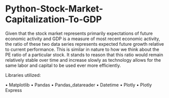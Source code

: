 # Python-Stock-Market-Capitalization-To-GDP

Given that the stock market represents primarily expectations of future economic activity and GDP is a measure of most recent economic activity, the ratio of these two data series represents expected future growth relative to current performance. This is similar in nature to how we think about the PE ratio of a particular stock. It stands to reason that this ratio would remain relatively stable over time and increase slowly as technology allows for the same labor and capital to be used ever more efficiently.

Libraries utilized:

•	Matplotlib
•	Pandas
•	Pandas_datareader
•	Datetime
•	Plotly
•	Plotly Express
